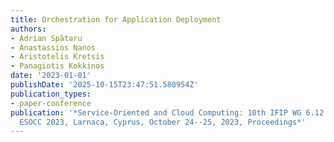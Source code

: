 ```yaml
---
title: Orchestration for Application Deployment
authors:
- Adrian Spătaru
- Anastassios Nanos
- Aristotelis Kretsis
- Panagiotis Kokkinos
date: '2023-01-01'
publishDate: '2025-10-15T23:47:51.580954Z'
publication_types:
- paper-conference
publication: '*Service-Oriented and Cloud Computing: 10th IFIP WG 6.12 European Conference,
  ESOCC 2023, Larnaca, Cyprus, October 24--25, 2023, Proceedings*'
---
```

